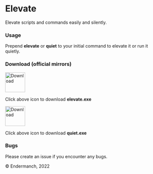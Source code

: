 # Elevate
Elevate scripts and commands easily and silently.

### Usage
Prepend **elevate** or **quiet** to your initial command to elevate it or run it quietly.

### Download (official mirrors)
<a href="https://dl.malwarewatch.org/software/useful/utilities/elevate.exe"><img src="https://dl.malwarewatch.org/theme/images/download.png" alt="Download" width="64"></a>
<p>Click above icon to download <b>elevate.exe</b></p>

<a href="https://dl.malwarewatch.org/software/useful/utilities/quiet.exe"><img src="https://dl.malwarewatch.org/theme/images/download.png" alt="Download" width="64"></a>
<p>Click above icon to download <b>quiet.exe</b></p>

### Bugs
Please create an issue if you encounter any bugs.

© Endermanch, 2022

